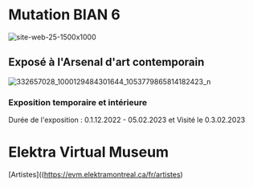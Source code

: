 # Mutation BIAN 6 
![site-web-25-1500x1000](https://user-images.githubusercontent.com/123759550/218153866-83f8e53e-80aa-4bbb-8239-35fd3121a353.jpg)
## Exposé à l'Arsenal d'art contemporain
![332657028_1000129484301644_1053779865814182423_n](https://user-images.githubusercontent.com/123759550/221688013-f4036754-579c-44ff-bcd8-203593f5ddc6.jpg)
### Exposition temporaire et intérieure
Durée de l'exposition : 0.1.12.2022 - 05.02.2023
et Visité le 0.3.02.2023
# Elektra Virtual Museum 

[Artistes]((https://evm.elektramontreal.ca/fr/artistes)
